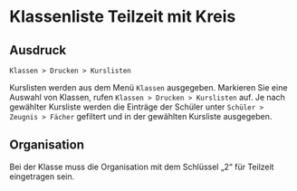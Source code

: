 ﻿# Klassenliste Teilzeit mit Kreis

## Ausdruck

`Klassen > Drucken > Kurslisten`

Kurslisten werden aus dem Menü `Klassen` ausgegeben. Markieren Sie eine Auswahl von Klassen, rufen `Klassen > Drucken > Kurslisten` auf. Je nach gewählter Kursliste werden die Einträge der Schüler unter `Schüler > Zeugnis > Fächer` gefiltert und in der gewählten Kursliste ausgegeben.

## Organisation

Bei der Klasse muss die Organisation mit dem Schlüssel „2“ für Teilzeit eingetragen sein.